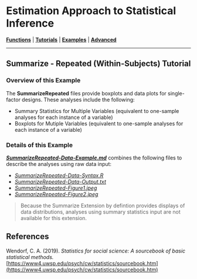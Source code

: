 # Estimation Approach to Statistical Inference

[**Functions**](../../A-Functions) | 
[**Tutorials**](../../B-Tutorials) | 
[**Examples**](../../C-Examples) | 
[**Advanced**](../../D-Advanced)

---

## Summarize - Repeated (Within-Subjects) Tutorial

### Overview of this Example

The **SummarizeRepeated** files provide boxplots and data plots for single-factor designs. These analyses include the following:

- Summary Statistics for Multiple Variables (equivalent to one-sample analyses for each instance of a variable)
- Boxplots for Mutiple Variables (equivalent to one-sample analyses for each instance of a variable)

### Details of this Example
 
[_**SummarizeRepeated-Data-Example.md**_](./SummarizeRepeated-Data-Example.md) combines the following files to describe the analyses using raw data input:

- [_SummarizeRepeated-Data-Syntax.R_](./SummarizeRepeated-Data-Syntax.R)
- [_SummarizeRepeated-Data-Output.txt_](./SummarizeRepeated-Data-Output.txt)
- [_SummarizeRepeated-Figure1.jpeg_](./SummarizeRepeated-Figure1.jpeg)
- [_SummarizeRepeated-Figure2.jpeg_](./SummarizeRepeated-Figure2.jpeg)

> Because the Summarize Extension by defintion provides displays of data distributions, analyses using summary statistics input are not available for this extension.

## References

Wendorf, C. A. (2019). _Statistics for social science: A sourcebook of basic statistical methods._ [https://www4.uwsp.edu/psych/cw/statistics/sourcebook.htm](https://www4.uwsp.edu/psych/cw/statistics/sourcebook.htm)
